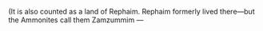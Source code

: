 (It is also counted as a land of Rephaim. Rephaim formerly lived there—but the Ammonites call them Zamzummim —
